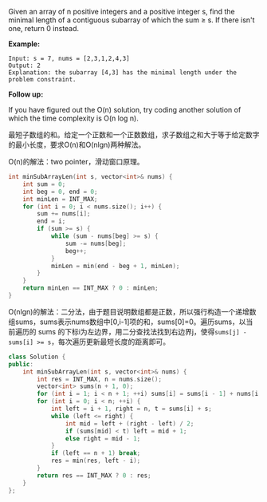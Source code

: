 Given an array of n positive integers and a positive integer s, find the minimal length of a contiguous subarray of which the sum ≥ s. If there isn't one, return 0 instead.

**Example:** 

```
Input: s = 7, nums = [2,3,1,2,4,3]
Output: 2
Explanation: the subarray [4,3] has the minimal length under the problem constraint.
```
**Follow up:**

If you have figured out the O(n) solution, try coding another solution of which the time complexity is O(n log n). 

最短子数组的和。给定一个正数和一个正数数组，求子数组之和大于等于给定数字的最小长度，要求O(n)和O(nlgn)两种解法。

O(n)的解法：two pointer，滑动窗口原理。

```cpp
int minSubArrayLen(int s, vector<int>& nums) {
    int sum = 0;
    int beg = 0, end = 0;
    int minLen = INT_MAX;
    for (int i = 0; i < nums.size(); i++) {
        sum += nums[i];
        end = i;
        if (sum >= s) {
            while (sum - nums[beg] >= s) {
                sum -= nums[beg];
                beg++;
            }
            minLen = min(end - beg + 1, minLen);
        }
    }
    return minLen == INT_MAX ? 0 : minLen;
}
```

O(nlgn)的解法：二分法，由于题目说明数组都是正数，所以强行构造一个递增数组sums，sums表示nums数组中[0,i-1]项的和，sums[0]=0。遍历sums，以当前遍历的 sums 的下标i为左边界，用二分查找法找到右边界j，使得`sums[j] - sums[i] >= s`，每次遍历更新最短长度的距离即可。

```cpp
class Solution {
public:
    int minSubArrayLen(int s, vector<int>& nums) {
        int res = INT_MAX, n = nums.size();
        vector<int> sums(n + 1, 0);
        for (int i = 1; i < n + 1; ++i) sums[i] = sums[i - 1] + nums[i - 1];
        for (int i = 0; i < n; ++i) {
            int left = i + 1, right = n, t = sums[i] + s;
            while (left <= right) {
                int mid = left + (right - left) / 2;
                if (sums[mid] < t) left = mid + 1;
                else right = mid - 1;
            }
            if (left == n + 1) break;
            res = min(res, left - i);
        }
        return res == INT_MAX ? 0 : res;
    }
};
```
